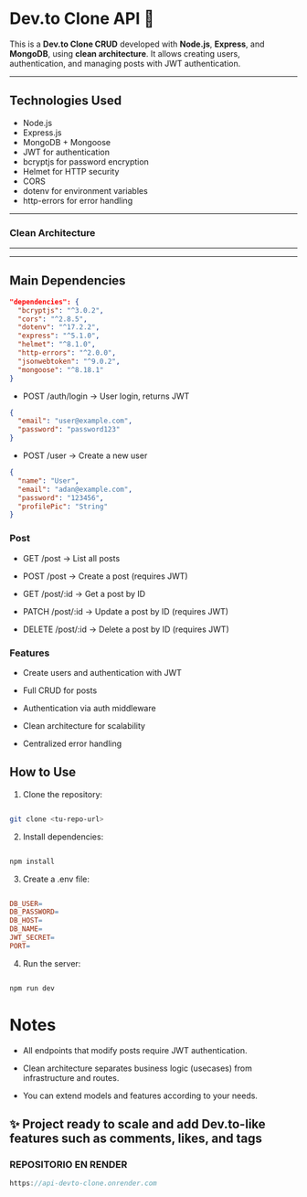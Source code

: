 # Dev.to Clone API 📝

This is a **Dev.to Clone CRUD** developed with **Node.js**, **Express**, and **MongoDB**, using **clean architecture**. It allows creating users, authentication, and managing posts with JWT authentication.

---

## Technologies Used

- Node.js
- Express.js
- MongoDB + Mongoose
- JWT for authentication
- bcryptjs for password encryption
- Helmet for HTTP security
- CORS
- dotenv for environment variables
- http-errors for error handling

---



### Clean Architecture

---

---

## Main Dependencies

```json
"dependencies": {
  "bcryptjs": "^3.0.2",
  "cors": "^2.8.5",
  "dotenv": "^17.2.2",
  "express": "^5.1.0",
  "helmet": "^8.1.0",
  "http-errors": "^2.0.0",
  "jsonwebtoken": "^9.0.2",
  "mongoose": "^8.18.1"
}

```

- POST /auth/login → User login, returns JWT

```json
{
  "email": "user@example.com",
  "password": "password123"
}
```

- POST /user → Create a new user

```json
{
  "name": "User",
  "email": "adan@example.com",
  "password": "123456",
  "profilePic": "String"
}
```

### Post

- GET /post → List all posts

- POST /post → Create a post (requires JWT)

- GET /post/:id → Get a post by ID

- PATCH /post/:id → Update a post by ID (requires JWT)

- DELETE /post/:id → Delete a post by ID (requires JWT)

### Features

- Create users and authentication with JWT

- Full CRUD for posts

- Authentication via auth middleware

- Clean architecture for scalability

- Centralized error handling

## How to Use

1. Clone the repository:

```bash

git clone <tu-repo-url>

```

2. Install dependencies:

```bash

npm install

```

3. Create a .env file:

```makefile

DB_USER=
DB_PASSWORD=
DB_HOST=
DB_NAME=
JWT_SECRET=
PORT=

```

4. Run the server:

```bash

npm run dev

```

# Notes

- All endpoints that modify posts require JWT authentication.

- Clean architecture separates business logic (usecases) from infrastructure and routes.

- You can extend models and features according to your needs.

## ✨ Project ready to scale and add Dev.to-like features such as comments, likes, and tags

### REPOSITORIO EN RENDER

```c
https://api-devto-clone.onrender.com

```

